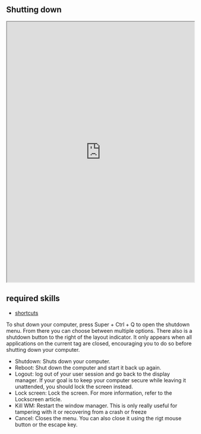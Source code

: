 ## Shutting down   

<div align="center">
    <iframe width="100%" height="700px" src="https://www.youtube.com/embed/jLj2B4Azhx4" frameborder="10" allow="accelerometer; autoplay; encrypted-media; gyroscope; picture-in-picture" allowfullscreen></iframe>
</div>

## required skills

<ul class="actions">
    <li><a href="https://instantos.io/instantos.io/youtube/shortcuts" class="button special icon fa-youtube">shortcuts</a></li>
</ul>

To shut down your computer, press Super + Ctrl + Q to open the shutdown menu. From there you can choose between multiple options. There also is a shutdown button to the right of the layout indicator. It only appears when all applications on the current tag are closed, encouraging you to do so before shutting down your computer. 
- Shutdown: Shuts down your computer. 
- Reboot: Shut down the computer and start it back up again. 
- Logout: log out of your user session and go back to the display manager. If your goal is to keep your computer secure while leaving it unattended, you should lock the screen instead. 
- Lock screen: Lock the screen. For more information, refer to the Lockscreen article.
- Kill WM: Restart the window manager. This is only really useful for tampering with it or recovering from a crash or freeze
- Cancel: Closes the menu. You can also close it using the rigt mouse button or the escape key. 